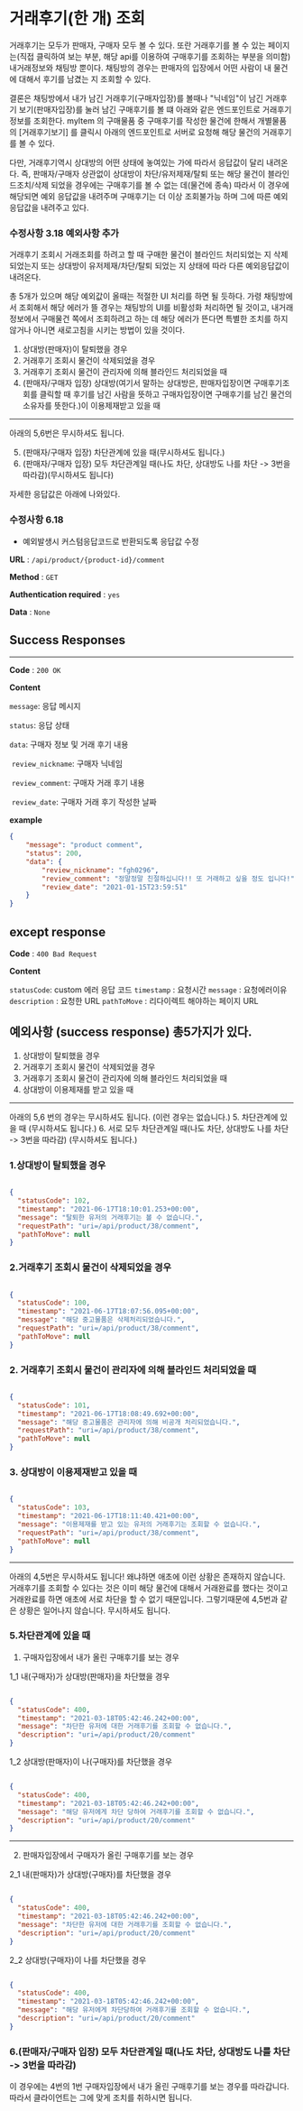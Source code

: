 # 거래후기(한 개) 조회

거래후기는 모두가 판매자, 구매자 모두 볼 수 있다.
또란 거래후기를 볼 수 있는 페이지는(직접 클릭하여 보는 부분, 해당 api를 이용하여 구매후기를 조회하는 부분을 의미함)
내거래정보와 채팅방 뿐이다. 채팅방의 경우는 판매자의 입장에서 어떤 사람이 내 물건에 대해서 후기를 남겼는 지 조회할 수 있다.

결론은
채팅방에서 내가 남긴 거래후기(구매자입장)를 볼때나 "닉네임"이 남긴 거래후기 보기(판매자입장)를 눌러 남긴 구매후기를 볼 떄
아래와 같은 엔드포인트로 거래후기 정보를 조회한다.
myItem 의 구매물품 중 구매후기를 작성한 물건에 한해서 개별물품의 [거래후기보기] 를 클릭시 아래의 엔드포인트로
서버로 요청해 해당 물건의 거래후기를 볼 수 있다.

다만,
거래후기역시 상대방의 어떤 상태에 놓여있는 가에 따라서 응답값이 달리 내려온다.
즉, 판매자/구매자 상관없이 상대방이 차단/유저제재/탈퇴 또는 해당 물건이 블라인드조치/삭제 되었을 경우에는 구매후기를 볼 수 없는 데(물건에 종속)
따라서 이 경우에 해당되면 예외 응답값을 내려주며 구매후기는 더 이상 조회불가능 하며 그에 따른 예외 응답값을 내려주고 있다.



### 수정사항 3.18 예외사항 추가 
거래후기 조회시 거래조회를 하려고 할 때 구매한 물건이 블라인드 처리되었는 지 삭제되었는지
또는 상대방이 유저제재/차단/탈퇴 되었는 지 상태에 따라 다른 예외응답값이 내려온다.

총 5개가 있으며 해당 예외값이 올때는 적절한 UI 처리를 하면 될 듯하다.
가령 채팅방에서 조회해서 해당 에러가 뜰 경우는 채팅방의 UI를 비활성화 처리하면 될 것이고, 내거래정보에서 구매물건 쪽에서 조회하려고 하는 데 해당
에러가 뜬다면 특별한 조치를 하지 않거나 아니면 새로고침을 시키는 방법이 있을 것이다.

1. 상대방(판매자)이 탈퇴했을 경우
2. 거래후기 조회시 물건이 삭제되었을 경우
3. 거래후기 조회시 물건이 관리자에 의해 블라인드 처리되었을 때
4. (판매자/구매자 입장) 상대방(여기서 말하는 상대방은, 판매자입장이면 구매후기조회를 클릭할 때 후기를 남긴 사람을 뜻하고 구매자입장이면 구매후기를 남긴 물건의 소유자를 뜻한다.)이 이용제재받고 있을 때
   

--- 
아래의 5,6번은 무시하셔도 됩니다.

5. (판매자/구매자 입장) 차단관계에 있을 때(무시하셔도 됩니다.)
6. (판매자/구매자 입장) 모두 차단관계일 때(나도 차단, 상대방도 나를 차단 -> 3번을 따라감)(무시하셔도 됩니다)

자세한 응답값은 아래에 나와있다.

### 수정사항 6.18
- 예외발생시 커스텀응답코드로 반환되도록 응답값 수정


**URL** : `/api/product/{product-id}/comment`

**Method** : `GET`

**Authentication required** : `yes`

**Data** : `None`

## Success Responses

___

**Code** : `200 OK`

**Content**

`message`: 응답 메시지

`status`: 응답 상태

`data`: 구매자 정보 및 거래 후기 내용

​		`review_nickname`: 구매자 닉네임

​		`review_comment`: 구매자 거래 후기 내용

​		`review_date`: 구매자 거래 후기 작성한 날짜

**example**

```json
{
    "message": "product comment",
    "status": 200,
    "data": {
        "review_nickname": "fgh0296",
        "review_comment": "정말정말 친절하십니다!! 또 거래하고 싶을 정도 입니다!",
        "review_date": "2021-01-15T23:59:51"
    }
}
```


## except response

**Code** : `400 Bad Request`

**Content**

`statusCode`: custom 에러 응답 코드
`timestamp` : 요청시간
`message` : 요청에러이유
`description` : 요청한 URL
`pathToMove` : 리다이렉트 해야하는 페이지 URL


## 예외사항 (success response) 총5가지가 있다.

1. 상대방이 탈퇴했을 경우
2. 거래후기 조회시 물건이 삭제되었을 경우
3. 거래후기 조회시 물건이 관리자에 의해 블라인드 처리되었을 때
4. 상대방이 이용제재를 받고 있을 때

--- 
아래의 5,6 번의 경우는 무시하셔도 됩니다. (이런 경우는 없습니다.)
5. 차단관계에 있을 때 (무시하셔도 됩니다.)
6. 서로 모두 차단관계일 때(나도 차단, 상대방도 나를 차단 -> 3번을 따라감) (무시하셔도 됩니다.)

### 1.상대방이 탈퇴했을 경우

```json

{
  "statusCode": 102,
  "timestamp": "2021-06-17T18:10:01.253+00:00",
  "message": "탈퇴한 유저의 거래후기는 볼 수 없습니다.",
  "requestPath": "uri=/api/product/38/comment",
  "pathToMove": null
}

```


### 2.거래후기 조회시 물건이 삭제되었을 경우

```json

{
  "statusCode": 100,
  "timestamp": "2021-06-17T18:07:56.095+00:00",
  "message": "해당 중고물품은 삭제처리되었습니다.",
  "requestPath": "uri=/api/product/38/comment",
  "pathToMove": null
}

```

### 2. 거래후기 조회시 물건이 관리자에 의해 블라인드 처리되었을 때

```json

{
  "statusCode": 101,
  "timestamp": "2021-06-17T18:08:49.692+00:00",
  "message": "해당 중고물품은 관리자에 의해 비공개 처리되었습니다.",
  "requestPath": "uri=/api/product/38/comment",
  "pathToMove": null
}

```

### 3. 상대방이 이용제재받고 있을 때


```json

{
  "statusCode": 103,
  "timestamp": "2021-06-17T18:11:40.421+00:00",
  "message": "이용제재를 받고 있는 유저의 거래후기는 조회할 수 없습니다.",
  "requestPath": "uri=/api/product/38/comment",
  "pathToMove": null
}

```








---
아래의 4,5번은 무시하셔도 됩니다! 왜냐하면 애초에 이런 상황은 존재하지 않습니다.
거래후기를 조회할 수 있다는 것은 이미 해당 물건에 대해서 거래완료를 했다는 것이고
거래완료를 하면 애초에 서로 차단을 할 수 없기 때문입니다. 그렇기때문에 4,5번과 같은 상황은 일어나지 않습니다.
무시하셔도 됩니다.

### 5.차단관계에 있을 때

1) 구매자입장에서 내가 올린 구매후기를 보는 경우

1_1 내(구매자)가 상대방(판매자)을 차단했을 경우

```json

{
  "statusCode": 400,
  "timestamp": "2021-03-18T05:42:46.242+00:00",
  "message": "차단한 유저에 대한 거래후기를 조회할 수 없습니다.",
  "description": "uri=/api/product/20/comment"
}

```


1_2 상대방(판매자)이 나(구매자)를 차단했을 경우

```json

{
  "statusCode": 400,
  "timestamp": "2021-03-18T05:42:46.242+00:00",
  "message": "해당 유저에게 차단 당하여 거래후기를 조회할 수 없습니다.",
  "description": "uri=/api/product/20/comment"
}

```

---


2) 판매자입장에서 구매자가 올린 구매후기를 보는 경우


2_1 내(판매자)가 상대방(구매자)를 차단했을 경우

```json

{
  "statusCode": 400,
  "timestamp": "2021-03-18T05:42:46.242+00:00",
  "message": "차단한 유저에 대한 거래후기를 조회할 수 없습니다.",
  "description": "uri=/api/product/20/comment"
}

```



2_2 상대방(구매자)이 나를 차단했을 경우

```json

{
  "statusCode": 400,
  "timestamp": "2021-03-18T05:42:46.242+00:00",
  "message": "해당 유저에게 차단당하여 거래후기를 조회할 수 없습니다.",
  "description": "uri=/api/product/20/comment"
}

```

### 6.(판매자/구매자 입장) 모두 차단관계일 때(나도 차단, 상대방도 나를 차단 -> 3번을 따라감)

이 경우에는 4번의 1번 구매자입장에서 내가 올린 구매후기를 보는 경우를 따라갑니다. 따라서 클라이언트는 그에 맞게 조치를 취하시면 됩니다.